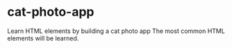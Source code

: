 # cat-photo-app

Learn HTML elements by building a cat photo app
The most common HTML elements will be learned.

